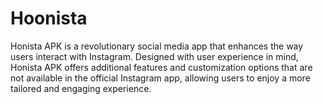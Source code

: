 # Hoonista
Honista APK is a revolutionary social media app that enhances the way users interact with Instagram. Designed with user experience in mind, Honista APK offers additional features and customization options that are not available in the official Instagram app, allowing users to enjoy a more tailored and engaging experience.
